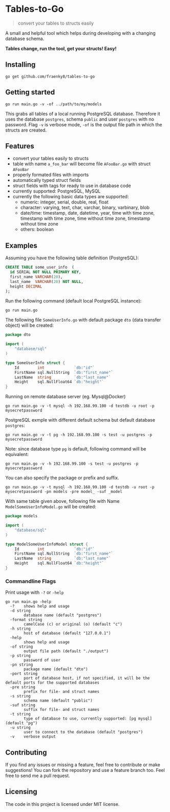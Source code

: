# Tables-to-Go
> convert your tables to structs easily

A small and helpful tool which helps during developing with a changing database schema.

**Tables change, run the tool, get your structs! Easy!**

## Installing

```
go get github.com/fraenky8/tables-to-go
```

## Getting started

```
go run main.go -v -of ../path/to/my/models
```

This grabs all tables of a local running PostgreSQL database. Therefore it uses the database `postgres`, schema `public` and user `postgres` with no password.
Flag `-v` is verbose mode, `-of` is the output file path in which the structs are created.

## Features

* convert your tables easily to structs
* table with name `a_foo_bar` will become file `AFooBar.go` with struct `AFooBar`
* properly formated files with imports
* automatically typed struct fields
* struct fields with tags for ready to use in database code
* currently supported: PostgreSQL, MySQL
* currently the following basic data types are supported:
  * numeric: integer, serial, double, real, float
  * character: varying, text, char, varchar, binary, varbinary, blob
  * date/time: timestamp, date, datetime, year, time with time zone, timestamp with time zone, time without time zone, timestamp without time zone
  * others: boolean

## Examples

Assuming you have the following table definition (PostgreSQL):

```sql
CREATE TABLE some_user_info  (
  id SERIAL NOT NULL PRIMARY KEY,
  first_name VARCHAR(20),
  last_name  VARCHAR(20) NOT NULL,
  height DECIMAL
);
```

Run the following command (default local PostgreSQL instance):

```
go run main.go
```

The following file `SomeUserInfo.go` with default package `dto` (data transfer object) will be created:

```go
package dto

import (
	"database/sql"
)

type SomeUserInfo struct {
	Id        int             `db:"id"`
	FirstName sql.NullString  `db:"first_name"`
	LastName  string          `db:"last_name"`
	Height    sql.NullFloat64 `db:"height"`
}
```

Running on remote database server (eg. Mysql@Docker)

```
go run main.go -v -t mysql -h 192.168.99.100 -d testdb -u root -p mysecretpassword
```

PostgreSQL exmple with different default schema but default database `postgres`:

```
go run main.go -v -t pg -h 192.168.99.100 -s test -u postgres -p mysecretpassword
```

Note: since database type `pg` is default, following command will be equivalent:

```
go run main.go -v -h 192.168.99.100 -s test -u postgres -p mysecretpassword
```

You can also specify the package or prefix and suffix.

```
go run main.go -v -t mysql -h 192.168.99.100 -d testdb -u root -p mysecretpassword -pn models -pre model_ -suf _model
```

With same table given above, following file with Name `ModelSomeUserInfoModel.go` will be created:

```go
package models

import (
	"database/sql"
)

type ModelSomeUserInfoModel struct {
	Id        int             `db:"id"`
	FirstName sql.NullString  `db:"first_name"`
	LastName  string          `db:"last_name"`
	Height    sql.NullFloat64 `db:"height"`
}
```

### Commandline Flags

Print usage with `-?` or `-help`

```
go run main.go -help
  -?    shows help and usage
  -d string
        database name (default "postgres")
  -format string
        camelCase (c) or original (o) (default "c")
  -h string
        host of database (default "127.0.0.1")
  -help
        shows help and usage
  -of string
        output file path (default "./output")
  -p string
        password of user
  -pn string
        package name (default "dto")
  -port string
        port of database host, if not specified, it will be the default ports for the supported databases
  -pre string
        prefix for file- and struct names
  -s string
        schema name (default "public")
  -suf string
        suffix for file- and struct names
  -t string
        type of database to use, currently supported: [pg mysql] (default "pg")
  -u string
        user to connect to the database (default "postgres")
  -v    verbose output
```

## Contributing

If you find any issues or missing a feature, feel free to contribute or make suggestions! 
You can fork the repository and use a feature branch too. Feel free to send me a pull request.

## Licensing

The code in this project is licensed under MIT license.
